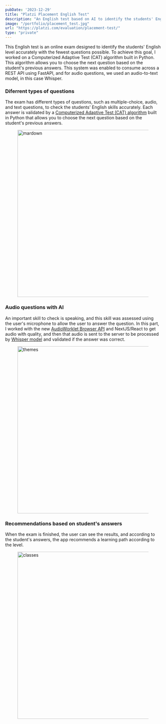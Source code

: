 ```yaml
---
pubDate: '2023-12-29'
title: "Platzi Placement English Test"
description: "An English test based on AI to identify the students' English level accurately"
image: "/portfolio/placement_test.jpg"
url: "https://platzi.com/evaluation/placement-test/"
type: "private"
---
```


This English test is an online exam designed to identify the students' English level accurately with the fewest questions possible. To achieve this goal, I worked on a Computerized Adaptive Test (CAT) algorithm built in Python. This algorithm allows you to choose the next question based on the student's previous answers. This system was enabled to consume across a REST API using FastAPI, and for audio questions, we used an audio-to-text model, in this case Whisper.

### Diferrent types of questions

The exam has different types of questions, such as multiple-choice, audio, and text questions, to check the students' English skills accurately. Each answer is validated by a <a href="https://duolingo-papers.s3.amazonaws.com/other/technical_manual.pdf" target="_blank">Computerized Adaptive Test (CAT) algorithm</a> built in Python that allows you to choose the next question based on the student's previous answers.

<figure class="h-auto w-auto object-cover md:h-[540px]">
  <Image src="/portfolio/placement_test_questions.jpg" alt="mardown" width="960" height="540" decoding="async" loading="lazy" />
</figure>

### Audio questions with AI

An important skill to check is speaking, and this skill was assessed using the user's microphone to allow the user to answer the question. In this part, I worked with the new <a href="https://developer.chrome.com/blog/audio-worklet" target="_blank">AudioWorklet Browser API</a> and NextJS/React to get audio with quality, and then that audio is sent to the server to be processed by <a href="https://openai.com/research/whisper" target="_blank">Whisper model</a> and validated if the answer was correct.

<figure class="h-auto w-auto object-cover md:h-[540px]">
  <Image src="/portfolio/placement_test_audio.jpg" alt="themes" width="960" height="540" decoding="async" loading="lazy" />
</figure>

### Recommendations based on student's answers

When the exam is finished, the user can see the results, and according to the student's answers, the app recommends a learning path according to the level.

<figure class="h-auto w-auto object-cover md:h-[540px]">
  <Image src="/portfolio/placement_test_route.jpg" alt="classes" width="960" height="540" decoding="async" loading="lazy" />
</figure>